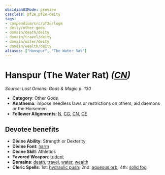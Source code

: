 ```yaml
---
obsidianUIMode: preview
cssclass: pf2e,pf2e-deity
tags:
- compendium/src/pf2e/logm
- deity/other-gods
- domain/death/deity
- domain/travel/deity
- domain/water/deity
- domain/wealth/deity
aliases: ["Hanspur", "The Water Rat"]
---
```

# Hanspur (The Water Rat) *([CN](/rules/traits/chaotic-neutral-b1.md))*  
*Source: Lost Omens: Gods & Magic p. 130*  

- **Category**: Other Gods
- **Anathema**: impose needless laws or restrictions on others, aid daemons or the Horsemen
- **Follower Alignments**: [N](/rules/traits/neutral-b1.md), [CG](/rules/traits/chaotic-good-b1.md), [CN](/rules/traits/chaotic-neutral-b1.md), [CE](/rules/traits/chaotic-evil-b1.md)

## Devotee benefits

- **Divine Ability**: Strength or Dexterity
- **Divine Font**: [harm](/compendium/spells/harm.md)
- **Divine Skill**: Athletics
- **Favored Weapon**: [trident](/compendium/equipment/items/trident.md)
- **Domains**: [death](/compendium/setting/domains.md#Death), [travel](/compendium/setting/domains.md#Travel), [water](/compendium/setting/domains.md#Water), [wealth](/compendium/setting/domains.md#Wealth)
- **Cleric Spells**: 1st: [hydraulic push](/compendium/spells/hydraulic-push.md); 2nd: [aqueous orb](/compendium/spells/aqueous-orb-apg.md); 4th: [solid fog](/compendium/spells/solid-fog.md)